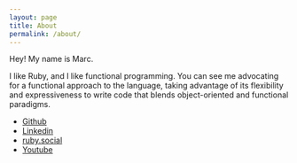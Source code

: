 ```yaml
---
layout: page
title: About
permalink: /about/
---
```


Hey! My name is Marc.

I like Ruby, and I like functional programming. You can see me advocating for a
functional approach to the language, taking advantage of its flexibility and
expressiveness to write code that blends object-oriented and functional
paradigms.

* [Github](https://github.com/waiting-for-dev)
* [Linkedin](http://www.linkedin.com/pub/marc-busqu%C3%A9-p%C3%A9rez/37/b39/2b9)
* [ruby.social](https://ruby.social/@waiting_for_dev)
* [Youtube](https://www.youtube.com/channel/UCV4mmvTUldd6Kh7baQCbhqQ)
